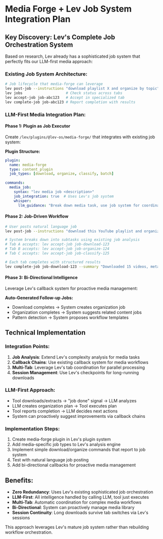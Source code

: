 # Media Forge + Lev Job System Integration Plan

## Key Discovery: Lev's Complete Job Orchestration System

Based on research, Lev already has a sophisticated job system that perfectly fits our LLM-first media approach:

### Existing Job System Architecture:
```bash
# Job lifecycle that media-forge can leverage
lev post-job --instructions "download playlist X and organize by topic" --type "content" --minutes 30
lev jobs                    # Check status across tabs
lev accept-job job-abc123   # Accept in specialized tab
lev complete-job job-abc123 # Report completion with results
```

### LLM-First Media Integration Plan:

#### Phase 1: Plugin as Job Executor
Create `/lev/plugins/@lev-os/media-forge/` that integrates with existing job system:

**Plugin Structure:**
```yaml
plugin:
  name: media-forge
  type: content_plugin
  job_types: [download, organize, classify, batch]
  
commands:
  media_job:
    syntax: "lev media job <description>"
    job_integration: true  # Uses Lev's job system
    whisper:
      llm_guidance: "Break down media task, use job system for coordination"
```

#### Phase 2: Job-Driven Workflow
```bash
# User posts natural language job
lev post-job --instructions "download this YouTube playlist and organize by programming topics" --type "content" --minutes 45

# System breaks down into subtasks using existing job analysis
# Tab A accepts: lev accept-job job-download-123
# Tab B accepts: lev accept-job job-organize-124  
# Tab C accepts: lev accept-job job-classify-125

# Each tab completes with structured results
lev complete-job job-download-123 --summary "Downloaded 15 videos, metadata extracted"
```

#### Phase 3: Bi-Directional Intelligence
Leverage Lev's callback system for proactive media management:

**Auto-Generated Follow-up Jobs:**
- Download completes → System creates organization job
- Organization completes → System suggests related content jobs
- Pattern detection → System proposes workflow templates

## Technical Implementation

### Integration Points:
1. **Job Analysis**: Extend Lev's complexity analysis for media tasks
2. **Callback Chains**: Use existing callback system for media workflows  
3. **Multi-Tab**: Leverage Lev's tab coordination for parallel processing
4. **Session Management**: Use Lev's checkpoints for long-running downloads

### LLM-First Approach:
- Tool downloads/extracts → "job done" signal → LLM analyzes
- LLM creates organization plan → Tool executes plan
- Tool reports completion → LLM decides next actions
- System can proactively suggest improvements via callback chains

### Implementation Steps:
1. Create media-forge plugin in Lev's plugin system
2. Add media-specific job types to Lev's analysis engine
3. Implement simple download/organize commands that report to job system
4. Test with natural language job posting
5. Add bi-directional callbacks for proactive media management

## Benefits:
- **Zero Redundancy**: Uses Lev's existing sophisticated job orchestration
- **LLM-First**: All intelligence handled by calling LLM, tool just executes
- **Multi-Tab**: Automatic coordination for complex media workflows
- **Bi-Directional**: System can proactively manage media library
- **Session Continuity**: Long downloads survive tab switches via Lev's sessions

This approach leverages Lev's mature job system rather than rebuilding workflow orchestration.